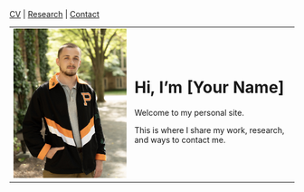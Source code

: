 <nav>
<a href="cv.md">CV</a> |
<a href="research.md">Research</a> |
<a href="contact.md">Contact</a>
</nav>

<table>
<tr>
<td width="200">
  <img src="IMG_4335.jpg" width="200">
</td>
<td>
  <h1>Hi, I’m [Your Name]</h1>
  <p>Welcome to my personal site.</p>
  <p>This is where I share my work, research, and ways to contact me.</p>
</td>
</tr>
</table>
